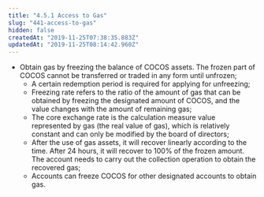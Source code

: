 ```yaml
---
title: "4.5.1 Access to Gas"
slug: "441-access-to-gas"
hidden: false
createdAt: "2019-11-25T07:38:35.883Z"
updatedAt: "2019-11-25T08:14:42.960Z"
---
```

* Obtain gas by freezing the balance of COCOS assets. The frozen part of COCOS cannot be transferred or traded in any form until unfrozen;
  * A certain redemption period is required for applying for unfreezing;
  * Freezing rate refers to the ratio of the amount of gas that can be obtained by freezing the designated amount of COCOS, and the value changes with the amount of remaining gas;
  * The core exchange rate is the calculation measure value represented by gas (the real value of gas), which is relatively constant and can only be modified by the board of directors;
  * After the use of gas assets, it will recover linearly according to the time. After 24 hours, it will recover to 100% of the frozen amount. The account needs to carry out the collection operation to obtain the recovered gas;
  * Accounts can freeze COCOS for other designated accounts to obtain gas.